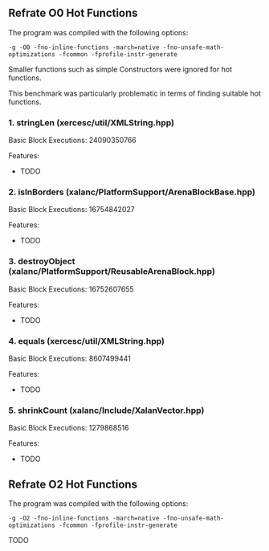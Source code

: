 ## Refrate O0 Hot Functions

The program was compiled with the following options:

```-g -O0 -fno-inline-functions -march=native -fno-unsafe-math-optimizations -fcommon -fprofile-instr-generate```

Smaller functions such as simple Constructors were ignored for hot functions.

This benchmark was particularly problematic in terms of finding suitable hot functions.

### 1. stringLen (xercesc/util/XMLString.hpp)
Basic Block Executions: 24090350766

Features:
* TODO

### 2. isInBorders (xalanc/PlatformSupport/ArenaBlockBase.hpp)
Basic Block Executions: 16754842027

Features:
* TODO

### 3. destroyObject (xalanc/PlatformSupport/ReusableArenaBlock.hpp)
Basic Block Executions: 16752607655

Features:
* TODO

### 4. equals (xercesc/util/XMLString.hpp)
Basic Block Executions: 8607499441

Features:
* TODO

### 5. shrinkCount (xalanc/Include/XalanVector.hpp)
Basic Block Executions: 1279868516

Features:
* TODO

## Refrate O2 Hot Functions

The program was compiled with the following options:

```-g -O2 -fno-inline-functions -march=native -fno-unsafe-math-optimizations -fcommon -fprofile-instr-generate```

TODO
